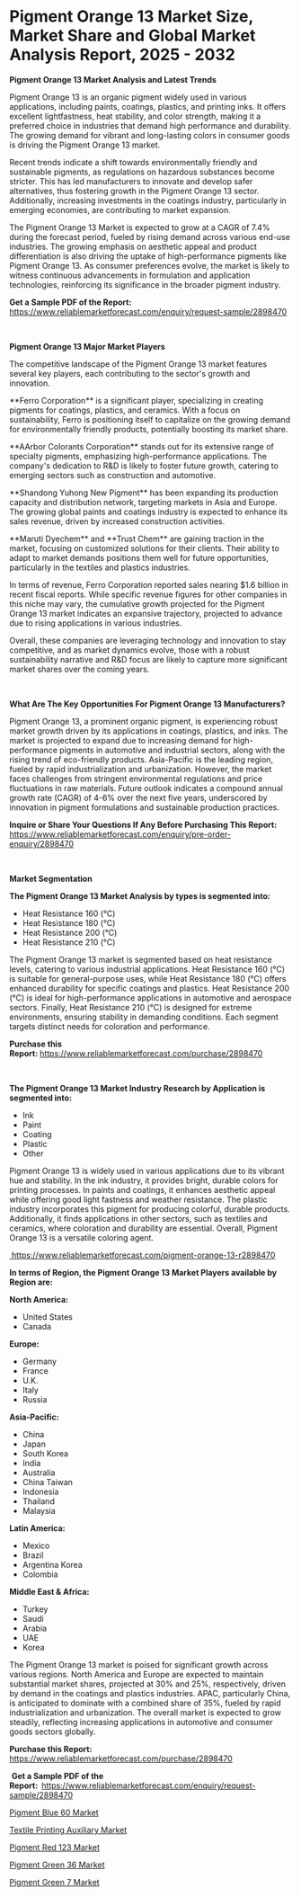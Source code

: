 <p><h1>Pigment Orange 13 Market Size, Market Share and Global Market Analysis Report, 2025 - 2032</h1></p><p><strong>Pigment Orange 13 Market Analysis and Latest Trends</strong></p>
<p><p>Pigment Orange 13 is an organic pigment widely used in various applications, including paints, coatings, plastics, and printing inks. It offers excellent lightfastness, heat stability, and color strength, making it a preferred choice in industries that demand high performance and durability. The growing demand for vibrant and long-lasting colors in consumer goods is driving the Pigment Orange 13 market.</p><p>Recent trends indicate a shift towards environmentally friendly and sustainable pigments, as regulations on hazardous substances become stricter. This has led manufacturers to innovate and develop safer alternatives, thus fostering growth in the Pigment Orange 13 sector. Additionally, increasing investments in the coatings industry, particularly in emerging economies, are contributing to market expansion. </p><p>The Pigment Orange 13 Market is expected to grow at a CAGR of 7.4% during the forecast period, fueled by rising demand across various end-use industries. The growing emphasis on aesthetic appeal and product differentiation is also driving the uptake of high-performance pigments like Pigment Orange 13. As consumer preferences evolve, the market is likely to witness continuous advancements in formulation and application technologies, reinforcing its significance in the broader pigment industry.</p></p>
<p><strong>Get a Sample PDF of the Report:&nbsp;</strong> <a href="https://www.reliablemarketforecast.com/enquiry/request-sample/2898470?utm_campaign=1169&utm_medium=2&utm_source=Github&utm_content=ia&utm_term=15032025&utm_id=pigment-orange-13">https://www.reliablemarketforecast.com/enquiry/request-sample/2898470</a></p>
<p>&nbsp;</p>
<p><strong>Pigment Orange 13 Major Market Players</strong></p>
<p><p>The competitive landscape of the Pigment Orange 13 market features several key players, each contributing to the sector's growth and innovation. </p><p>**Ferro Corporation** is a significant player, specializing in creating pigments for coatings, plastics, and ceramics. With a focus on sustainability, Ferro is positioning itself to capitalize on the growing demand for environmentally friendly products, potentially boosting its market share.</p><p>**AArbor Colorants Corporation** stands out for its extensive range of specialty pigments, emphasizing high-performance applications. The company's dedication to R&D is likely to foster future growth, catering to emerging sectors such as construction and automotive.</p><p>**Shandong Yuhong New Pigment** has been expanding its production capacity and distribution network, targeting markets in Asia and Europe. The growing global paints and coatings industry is expected to enhance its sales revenue, driven by increased construction activities.</p><p>**Maruti Dyechem** and **Trust Chem** are gaining traction in the market, focusing on customized solutions for their clients. Their ability to adapt to market demands positions them well for future opportunities, particularly in the textiles and plastics industries.</p><p>In terms of revenue, Ferro Corporation reported sales nearing $1.6 billion in recent fiscal reports. While specific revenue figures for other companies in this niche may vary, the cumulative growth projected for the Pigment Orange 13 market indicates an expansive trajectory, projected to advance due to rising applications in various industries.</p><p>Overall, these companies are leveraging technology and innovation to stay competitive, and as market dynamics evolve, those with a robust sustainability narrative and R&D focus are likely to capture more significant market shares over the coming years.</p></p>
<p>&nbsp;</p>
<p><strong>What Are The Key Opportunities For Pigment Orange 13 Manufacturers?</strong></p>
<p><p>Pigment Orange 13, a prominent organic pigment, is experiencing robust market growth driven by its applications in coatings, plastics, and inks. The market is projected to expand due to increasing demand for high-performance pigments in automotive and industrial sectors, along with the rising trend of eco-friendly products. Asia-Pacific is the leading region, fueled by rapid industrialization and urbanization. However, the market faces challenges from stringent environmental regulations and price fluctuations in raw materials. Future outlook indicates a compound annual growth rate (CAGR) of 4-6% over the next five years, underscored by innovation in pigment formulations and sustainable production practices.</p></p>
<p><strong>Inquire or Share Your Questions If Any Before Purchasing This Report:</strong> <a href="https://www.reliablemarketforecast.com/enquiry/pre-order-enquiry/2898470?utm_campaign=1169&utm_medium=2&utm_source=Github&utm_content=ia&utm_term=15032025&utm_id=pigment-orange-13">https://www.reliablemarketforecast.com/enquiry/pre-order-enquiry/2898470</a></p>
<p>&nbsp;</p>
<p><strong>Market Segmentation</strong></p>
<p><strong>The Pigment Orange 13 Market Analysis by types is segmented into:</strong></p>
<p><ul><li>Heat Resistance 160 (°C)</li><li>Heat Resistance 180 (°C)</li><li>Heat Resistance 200 (°C)</li><li>Heat Resistance 210 (°C)</li></ul></p>
<p><p>The Pigment Orange 13 market is segmented based on heat resistance levels, catering to various industrial applications. Heat Resistance 160 (°C) is suitable for general-purpose uses, while Heat Resistance 180 (°C) offers enhanced durability for specific coatings and plastics. Heat Resistance 200 (°C) is ideal for high-performance applications in automotive and aerospace sectors. Finally, Heat Resistance 210 (°C) is designed for extreme environments, ensuring stability in demanding conditions. Each segment targets distinct needs for coloration and performance.</p></p>
<p><strong>Purchase this Report:&nbsp;</strong><a href="https://www.reliablemarketforecast.com/purchase/2898470?utm_campaign=1169&utm_medium=2&utm_source=Github&utm_content=ia&utm_term=15032025&utm_id=pigment-orange-13">https://www.reliablemarketforecast.com/purchase/2898470</a></p>
<p>&nbsp;</p>
<p><strong>The Pigment Orange 13 Market Industry Research by Application is segmented into:</strong></p>
<p><ul><li>Ink</li><li>Paint</li><li>Coating</li><li>Plastic</li><li>Other</li></ul></p>
<p><p>Pigment Orange 13 is widely used in various applications due to its vibrant hue and stability. In the ink industry, it provides bright, durable colors for printing processes. In paints and coatings, it enhances aesthetic appeal while offering good light fastness and weather resistance. The plastic industry incorporates this pigment for producing colorful, durable products. Additionally, it finds applications in other sectors, such as textiles and ceramics, where coloration and durability are essential. Overall, Pigment Orange 13 is a versatile coloring agent.</p></p>
<p><a href="https://www.reliablemarketforecast.com/pigment-orange-13-r2898470?utm_campaign=1169&utm_medium=2&utm_source=Github&utm_content=ia&utm_term=15032025&utm_id=pigment-orange-13">&nbsp;https://www.reliablemarketforecast.com/pigment-orange-13-r2898470</a></p>
<p><strong>In terms of Region, the Pigment Orange 13 Market Players available by Region are:</strong></p>
<p>
    <p> <strong> North America: </strong>
        <ul>
            <li>United States</li>
            <li>Canada</li>
        </ul>
        </p> 
    <p> <strong> Europe: </strong>
        <ul>
            <li>Germany</li>
            <li>France</li>
            <li>U.K.</li>
            <li>Italy</li>
            <li>Russia</li>
        </ul>
        </p> 
    <p> <strong> Asia-Pacific: </strong>
        <ul>
            <li>China</li>
            <li>Japan</li>
            <li>South Korea</li>
            <li>India</li>
            <li>Australia</li>
            <li>China Taiwan</li>
            <li>Indonesia</li>
            <li>Thailand</li>
            <li>Malaysia</li>
        </ul>
        </p> 
    <p> <strong> Latin America: </strong>
        <ul>
            <li>Mexico</li>
            <li>Brazil</li>
            <li>Argentina Korea</li>
            <li>Colombia</li>
        </ul>
        </p> 
    <p> <strong> Middle East & Africa: </strong>
        <ul>
            <li>Turkey</li>
            <li>Saudi</li>
            <li>Arabia</li>
            <li>UAE</li>
            <li>Korea</li>
        </ul>
    </p>
    </p>
<p><p>The Pigment Orange 13 market is poised for significant growth across various regions. North America and Europe are expected to maintain substantial market shares, projected at 30% and 25%, respectively, driven by demand in the coatings and plastics industries. APAC, particularly China, is anticipated to dominate with a combined share of 35%, fueled by rapid industrialization and urbanization. The overall market is expected to grow steadily, reflecting increasing applications in automotive and consumer goods sectors globally.</p></p>
<p><strong>Purchase this Report: </strong><a href="https://www.reliablemarketforecast.com/purchase/2898470?utm_campaign=1169&utm_medium=2&utm_source=Github&utm_content=ia&utm_term=15032025&utm_id=pigment-orange-13">https://www.reliablemarketforecast.com/purchase/2898470</a></p>
<p>&nbsp;<strong>Get a Sample PDF of the Report:&nbsp;&nbsp;</strong><a href="https://www.reliablemarketforecast.com/enquiry/request-sample/2898470?utm_campaign=1169&utm_medium=2&utm_source=Github&utm_content=ia&utm_term=15032025&utm_id=pigment-orange-13">https://www.reliablemarketforecast.com/enquiry/request-sample/2898470</a></p>
<p><strong></strong></p>
<p><p><a href="https://github.com/omduthkevork/Market-Research-Report-List-1/blob/main/pigment-blue-60-market.md?utm_campaign=1169&utm_medium=2&utm_source=Github&utm_content=ia&utm_term=15032025&utm_id=pigment-orange-13">Pigment Blue 60 Market</a></p><p><a href="https://github.com/mcveathuane2/Market-Research-Report-List-1/blob/main/textile-printing-auxiliary-market.md?utm_campaign=1169&utm_medium=2&utm_source=Github&utm_content=ia&utm_term=15032025&utm_id=pigment-orange-13">Textile Printing Auxiliary Market</a></p><p><a href="https://github.com/mafuzakirju/Market-Research-Report-List-1/blob/main/pigment-red-123-market.md?utm_campaign=1169&utm_medium=2&utm_source=Github&utm_content=ia&utm_term=15032025&utm_id=pigment-orange-13">Pigment Red 123 Market</a></p><p><a href="https://github.com/akramisabtu/Market-Research-Report-List-1/blob/main/pigment-green-36-market.md?utm_campaign=1169&utm_medium=2&utm_source=Github&utm_content=ia&utm_term=15032025&utm_id=pigment-orange-13">Pigment Green 36 Market</a></p><p><a href="https://github.com/cherrivacius/Market-Research-Report-List-1/blob/main/pigment-green-7-market.md?utm_campaign=1169&utm_medium=2&utm_source=Github&utm_content=ia&utm_term=15032025&utm_id=pigment-orange-13">Pigment Green 7 Market</a></p></p>